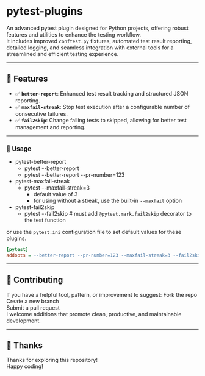 # pytest-plugins
An advanced pytest plugin designed for Python projects, offering robust features and utilities to enhance the testing workflow. <br>
It includes improved `conftest.py` fixtures, automated test result reporting, detailed logging, and seamless integration with external tools for a streamlined and efficient testing experience.

---

## 🚀 Features
- ✅ **`better-report`**: Enhanced test result tracking and structured JSON reporting.
- ✅ **`maxfail-streak`**: Stop test execution after a configurable number of consecutive failures.
- ✅ **`fail2skip`**: Change failing tests to skipped, allowing for better test management and reporting.

---

### 🔧 Usage
- pytest-better-report
  - pytest --better-report
  - pytest --better-report --pr-number=123
- pytest-maxfail-streak
  - pytest --maxfail-streak=3
    - default value of 3
    - for using without a streak, use the built-in `--maxfail` option
- pytest-fail2skip
  - pytest --fail2skip # must add `@pytest.mark.fail2skip` decorator to the test function

or use the `pytest.ini` configuration file to set default values for these plugins.

```ini
[pytest]
addopts = --better-report --pr-number=123 --maxfail-streak=3 --fail2skip
```

---

## 🤝 Contributing
If you have a helpful tool, pattern, or improvement to suggest:
Fork the repo <br>
Create a new branch <br>
Submit a pull request <br>
I welcome additions that promote clean, productive, and maintainable development. <br>

---

## 🙏 Thanks
Thanks for exploring this repository! <br>
Happy coding! <br>
